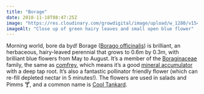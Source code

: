 ```yaml
---
title: "Borage"
date: 2018-11-18T08:47:25Z
image: "https://res.cloudinary.com/growdigital/image/upload/w_1280/v1542441718/borage.jpg"
imageAlt: "Close up of green hairy leaves and small open blue flower"
---
```


Morning world, bore da byd! Borage ([Borago officinalis](https://pfaf.org/user/Plant.aspx?LatinName=Borago+officinalis)) is brilliant, an herbaceous, hairy-leaved perennial that grows to 0.6m by 0.3m, with brilliant blue flowers from May to August. It’s a member of the [Boraginaceae](https://en.wikipedia.org/wiki/Boraginaceae) family, the same as [comfrey](https://en.wikipedia.org/wiki/Comfrey), which means it’s a good [mineral accumulator](https://permaculturenews.org/2015/04/10/the-facts-about-dynamic-accumulators/) with a deep tap root. It’s also a fantastic pollinator friendly flower (which can re-fill depleted nectar in 5 minutes!). The flowers are used in salads and Pimms 🍸, and a common name is [Cool Tankard](https://en.wiktionary.org/wiki/cool_tankard).
